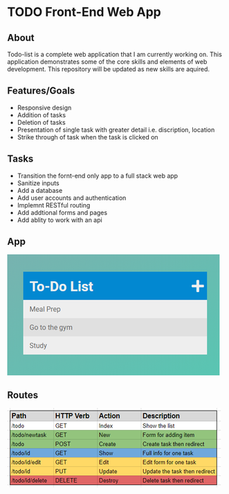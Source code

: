# TODO Front-End Web App

## About
Todo-list is a complete web application that I am currently working on. This application demonstrates some of the core skills and elements 
of web development. This repository will be updated as new skills are aquired.

## Features/Goals

* Responsive design
* Addition of tasks 
* Deletion of tasks
* Presentation of single task with greater detail i.e. discription, location
* Strike through of task when the task is clicked on

## Tasks
  * Transition the fornt-end only app to a full stack web app
  * Sanitize inputs
  * Add a database
  * Add user accounts and authentication
  * Implemnt RESTful routing
  * Add addtional forms and pages
  * Add ablity to work with an api


## App
![alt text](https://github.com/MattVastarelli/TODO-WebApp/blob/master/assets/img/todo.PNG)

## Routes
![alt text](https://github.com/MattVastarelli/TODO-WebApp/blob/master/assets/img/rest.PNG)
